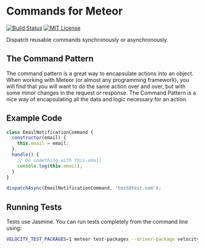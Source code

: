 # Commands for Meteor

[![Build Status](https://travis-ci.org/CapsuleCat/MeteorCommands.svg?branch=master)](https://travis-ci.org/CapsuleCat/MeteorCommands) [![MIT License](https://img.shields.io/badge/license-MIT-blue.svg)](/LICENSE)

Dispatch reusable commands synchronously or asynchronously.

## The Command Pattern

The command pattern is a great way to encapsulate actions into an object. When working with Meteor (or almost any programming framework), you will find that you will want to do the same action over and over, but with some minor changes in the request or response. The Command Pattern is a nice way of encapsulating all the data and logic necessary for an action.

## Example Code

```js
class EmailNotificationCommand {
  constructor(email) {
    this.email = email;
  },
  handle() {
    // Do something with this.email
    console.log(this.email);
  }
}

dispatchAsync(EmailNotificationCommand, 'test@test.com');
```

## Running Tests

Tests use Jasmine. You can run tests completely from the command line using:

```sh
VELOCITY_TEST_PACKAGES=1 meteor test-packages --driver-package velocity:html-reporter --velocity ./
```
